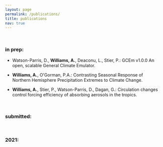 ```yaml
---
layout: page
permalink: /publications/
title: publications
nav: true
---
```


<p>&nbsp;</p>

### in prep:  


 - Watson-Parris, D., **Williams, A.**, Deaconu, L., Stier, P.: GCEm v1.0.0 An open, scalable General Climate Emulator.

 - **Williams, A.**, O'Gorman, P.A.: Contrasting Seasonal Response of Northern Hemisphere Precipitation Extremes to Climate Change.

 - **Williams, A.**, Stier, P., Watson-Parris, D., Dagan, G.: Circulation changes control forcing efficiency of absorbing aerosols in the tropics.
<p>&nbsp;</p>

### submitted:

<p>&nbsp;</p>

### 2021:
